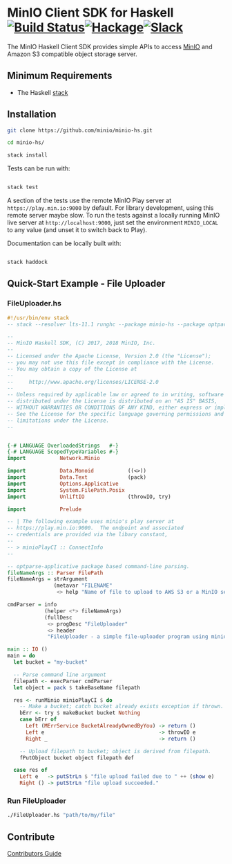 # MinIO Client SDK for Haskell [![Build Status](https://travis-ci.org/minio/minio-hs.svg?branch=master)](https://travis-ci.org/minio/minio-hs)[![Hackage](https://img.shields.io/hackage/v/minio-hs.svg)](https://hackage.haskell.org/package/minio-hs)[![Slack](https://slack.min.io/slack?type=svg)](https://slack.min.io)

The MinIO Haskell Client SDK provides simple APIs to access [MinIO](https://min.io) and Amazon S3 compatible object storage server.

## Minimum Requirements

- The Haskell [stack](https://docs.haskellstack.org/en/stable/README/)

## Installation

```sh
git clone https://github.com/minio/minio-hs.git

cd minio-hs/

stack install
```

Tests can be run with:

```sh

stack test

```

A section of the tests use the remote MinIO Play server at
`https://play.min.io:9000` by default. For library development,
using this remote server maybe slow. To run the tests against a
locally running MinIO live server at `http://localhost:9000`, just set
the environment `MINIO_LOCAL` to any value (and unset it to switch
back to Play).

Documentation can be locally built with:

```sh

stack haddock

```

## Quick-Start Example - File Uploader

### FileUploader.hs
``` haskell
#!/usr/bin/env stack
-- stack --resolver lts-11.1 runghc --package minio-hs --package optparse-applicative --package filepath

--
-- MinIO Haskell SDK, (C) 2017, 2018 MinIO, Inc.
--
-- Licensed under the Apache License, Version 2.0 (the "License");
-- you may not use this file except in compliance with the License.
-- You may obtain a copy of the License at
--
--     http://www.apache.org/licenses/LICENSE-2.0
--
-- Unless required by applicable law or agreed to in writing, software
-- distributed under the License is distributed on an "AS IS" BASIS,
-- WITHOUT WARRANTIES OR CONDITIONS OF ANY KIND, either express or implied.
-- See the License for the specific language governing permissions and
-- limitations under the License.
--


{-# LANGUAGE OverloadedStrings   #-}
{-# LANGUAGE ScopedTypeVariables #-}
import           Network.Minio

import           Data.Monoid           ((<>))
import           Data.Text             (pack)
import           Options.Applicative
import           System.FilePath.Posix
import           UnliftIO              (throwIO, try)

import           Prelude

-- | The following example uses minio's play server at
-- https://play.min.io:9000.  The endpoint and associated
-- credentials are provided via the libary constant,
--
-- > minioPlayCI :: ConnectInfo
--

-- optparse-applicative package based command-line parsing.
fileNameArgs :: Parser FilePath
fileNameArgs = strArgument
               (metavar "FILENAME"
                <> help "Name of file to upload to AWS S3 or a MinIO server")

cmdParser = info
            (helper <*> fileNameArgs)
            (fullDesc
             <> progDesc "FileUploader"
             <> header
             "FileUploader - a simple file-uploader program using minio-hs")

main :: IO ()
main = do
  let bucket = "my-bucket"

  -- Parse command line argument
  filepath <- execParser cmdParser
  let object = pack $ takeBaseName filepath

  res <- runMinio minioPlayCI $ do
    -- Make a bucket; catch bucket already exists exception if thrown.
    bErr <- try $ makeBucket bucket Nothing
    case bErr of
      Left (MErrService BucketAlreadyOwnedByYou) -> return ()
      Left e                                     -> throwIO e
      Right _                                    -> return ()

    -- Upload filepath to bucket; object is derived from filepath.
    fPutObject bucket object filepath def

  case res of
    Left e   -> putStrLn $ "file upload failed due to " ++ (show e)
    Right () -> putStrLn "file upload succeeded."
```

### Run FileUploader

``` sh
./FileUploader.hs "path/to/my/file"

```

## Contribute

[Contributors Guide](https://github.com/minio/minio-hs/blob/master/CONTRIBUTING.md)
